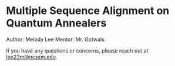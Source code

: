 # Multiple Sequence Alignment on Quantum Annealers

Author: Melody Lee
Mentor: Mr. Gotwals

If you have any questions or concerns, please reach out at lee23m@ncssm.edu.
